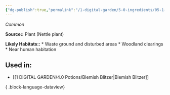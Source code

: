 ```yaml
---
{"dg-publish":true,"permalink":"/1-digital-garden/5-0-ingredients/05-1-plants/bundle-of-nettles/","tags":["ingredient","common"]}
---
```


*Common*

**Source::** Plant (Nettle plant)

**Likely Habitats::** * Waste ground and disturbed areas * Woodland clearings * Near human habitation

## Used in:

- [[1 DIGITAL GARDEN/4.0 Potions/Blemish Blitzer\|Blemish Blitzer]]

{ .block-language-dataview}

